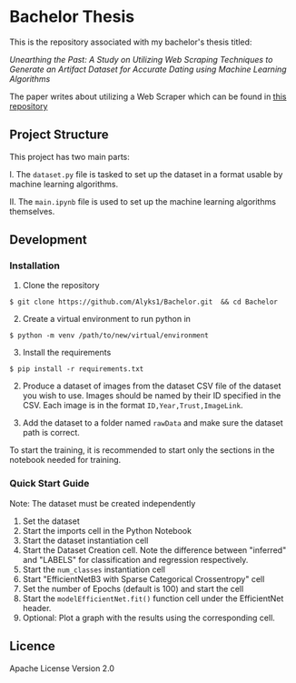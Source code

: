# Bachelor Thesis

This is the repository associated with my bachelor's thesis titled:

_Unearthing the Past: A Study on Utilizing Web Scraping Techniques to Generate an Artifact Dataset for Accurate Dating using Machine Learning Algorithms_

The paper writes about utilizing a Web Scraper which can be found in [this repository](https://github.com/Alyks1/Capstone)

## Project Structure

This project has two main parts:

I.  The `dataset.py` file is tasked to set up the dataset in a format usable by machine learning algorithms.

II.  The `main.ipynb` file is used to set up the machine learning algorithms themselves. 

## Development

### Installation

1. Clone the repository
   
```$ git clone https://github.com/Alyks1/Bachelor.git  && cd Bachelor```

2. Create a virtual environment to run python in
   
`$ python -m venv /path/to/new/virtual/environment`

3. Install the requirements

`$ pip install -r requirements.txt`

2. Produce a dataset of images from the dataset CSV file of the dataset you wish to use. Images should be named by their ID specified in the CSV. Each image is in the format `ID,Year,Trust,ImageLink`.
   
3. Add the dataset to a folder named `rawData` and make sure the dataset path is correct.

To start the training, it is recommended to start only the sections in the notebook needed for training.

### Quick Start Guide

Note: The dataset must be created independently

1. Set the dataset
2. Start the imports cell in the Python Notebook
3. Start the dataset instantiation cell
4. Start the Dataset Creation cell. Note the difference between "inferred" and "LABELS" for classification and regression respectively.
5. Start the `num_classes` instantiation cell
6. Start "EfficientNetB3 with Sparse Categorical Crossentropy" cell
7. Set the number of Epochs (default is 100) and start the cell
8. Start the `modelEfficientNet.fit()` function cell under the EfficientNet header.
9. Optional: Plot a graph with the results using the corresponding cell.

## Licence

Apache License Version 2.0

